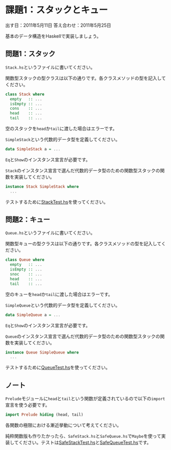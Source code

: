 課題1：スタックとキュー
=======================

出す日：2011年5月11日
答え合わせ：2011年5月25日

基本のデータ構造をHaskellで実装しましょう。

問題1：スタック
---------------

`Stack.hs`というファイルに書いてください。

関数型スタックの型クラスは以下の通りです。各クラスメソッドの型を記入してください。

```haskell
class Stack where
  empty   :: ...
  isEmpty :: ...
  cons    :: ...
  head    :: ...
  tail    :: ...
```

空のスタックを`head`か`tail`に渡した場合はエラーです。

`SimpleStack`という代数的データ型を定義してください。

```haskell
data SimpleStack a = ...
```

`Eq`と`Show`のインスタンス宣言が必要です。

`Stack`のインスタンス宣言で選んだ代数的データ型のための関数型スタックの関数を実装してください。

```haskell
instance Stack SimpleStack where
  ...
```

テストするために[StackTest.hs](DataStructures/Stack-Haskell/StackTest.hs)を使ってください。

問題2：キュー
-------------

`Queue.hs`というファイルに書いてください。

関数型キューの型クラスは以下の通りです。各クラスメソッドの型を記入してください。

```haskell
class Queue where
  empty   :: ...
  isEmpty :: ...
  snoc    :: ...
  head    :: ...
  tail    :: ...
```

空のキューを`head`か`tail`に渡した場合はエラーです。

`SimpleQueue`という代数的データ型を定義してください。

```haskell
data SimpleQueue a = ...
```

`Eq`と`Show`のインスタンス宣言が必要です。

`Queue`のインスタンス宣言で選んだ代数的データ型のための関数型スタックの関数を実装してください。

```haskell
instance Queue SimpleQueue where
  ...
```

テストするために[QueueTest.hs](DataStructures/Queue-Haskell/QueueTest.hs)を使ってください。

ノート
------

`Prelude`モジュールに`head`と`tail`という関数が定義されているので以下の`import`宣言を使う必要です。

```haskell
import Prelude hiding (head, tail)
```

各関数の極限における漸近挙動について考えてください。

純粋関数版も作りたかったら、`SafeStack.hs`と`SafeQueue.hs`で`Maybe`を使って実装してください。テストは[SafeStackTest.hs](DataStructures/SafeStack-Haskell/SafeStackTest.hs)と[SafeQueueTest.hs](DataStructures/SafeQueue-Haskell/SafeQueueTest.hs)です。
